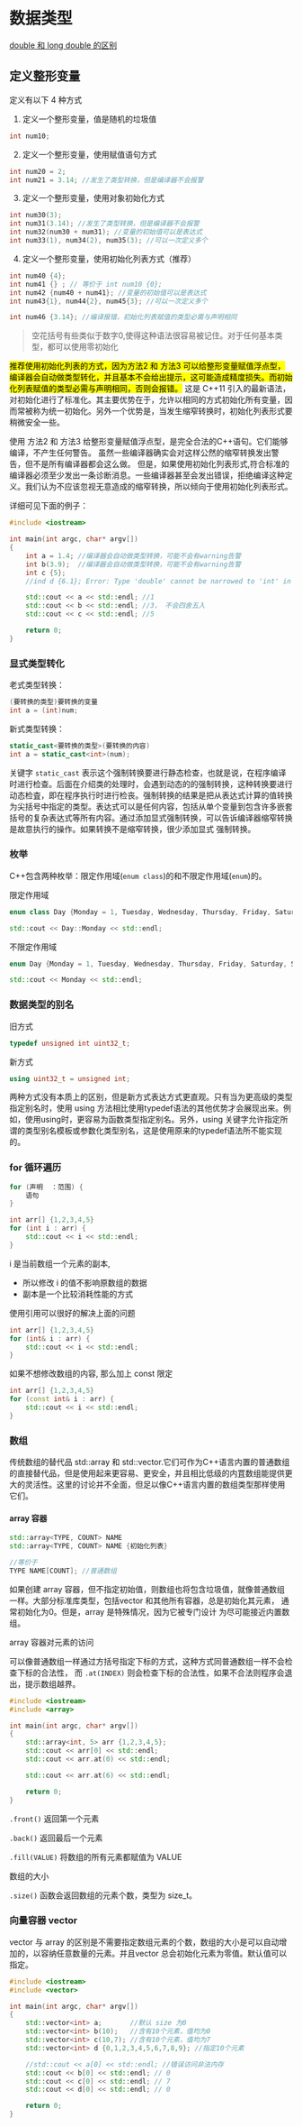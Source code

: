 # 数据类型

  [double 和  long double 的区别](https://stackoverflow.com/questions/14221612/difference-between-long-double-and-double-in-c-and-c)

## 定义整形变量

定义有以下 4 种方式

1. 定义一个整形变量，值是随机的垃圾值

```cpp
int num10;
```

2. 定义一个整形变量，使用赋值语句方式

```cpp
int num20 = 2;
int num21 = 3.14; //发生了类型转换，但是编译器不会报警
```

3. 定义一个整形变量，使用对象初始化方式

```cpp
int num30(3);
int num31(3.14); //发生了类型转换，但是编译器不会报警
int num32(num30 + num31); //变量的初始值可以是表达式
int num33(1), num34(2), num35(3); //可以一次定义多个
```

4. 定义一个整形变量，使用初始化列表方式（推荐）

```cpp
int num40 {4};
int num41 {} ; // 等价于 int num10 {0};
int num42 {num40 + num41}; //变量的初始值可以是表达式
int num43{1}, num44{2}, num45{3}; //可以一次定义多个

int num46 {3.14}; //编译报错，初始化列表赋值的类型必需与声明相同
```

> 空花括号有些类似于数字0,使得这种语法很容易被记住。对于任何基本类型，都可以使用零初始化

<mark>推荐使用初始化列表的方式，因为方法2 和 方法3 可以给整形变量赋值浮点型，编译器会自动做类型转化，并且基本不会给出提示，这可能造成精度损失。而初始化列表赋值的类型必需与声明相同，否则会报错。</mark>
这是 C++11 引入的最新语法，对初始化进行了标准化。其主要优势在于，允许以相同的方式初始化所有变量，因而常被称为统一初始化。另外一个优势是，当发生缩窄转换时，初始化列表形式要稍微安全一些。

使用 方法2 和 方法3 给整形变量赋值浮点型，是完全合法的C++语句。它们能够编译，不产生任何警告。
虽然一些编译器确实会对这样公然的缩窄转换发出警告，但不是所有编译器都会这么做。
但是，如果使用初始化列表形式,符合标准的编译器必须至少发出一条诊断消息。一些编译器甚至会发出错误，拒绝编译这种定义。我们认为不应该忽视无意造成的缩窄转换，所以倾向于使用初始化列表形式。

详细可见下面的例子：

```cpp
#include <iostream>

int main(int argc, char* argv[])
{
    int a = 1.4; //编译器会自动做类型转换，可能不会有warning告警
    int b(3.9);  //编译器会自动做类型转换，可能不会有warning告警
    int c {5};
    //ind d {6.1}; Error: Type 'double' cannot be narrowed to 'int' in initializer list

    std::cout << a << std::endl; //1
    std::cout << b << std::endl; //3， 不会四舍五入
    std::cout << c << std::endl; //5

    return 0;
}
```

### 显式类型转化

老式类型转换：

```cpp
(要转换的类型)要转换的变量
int a = (int)num;
```

新式类型转换：

```cpp
static_cast<要转换的类型>(要转换的内容)
int a = static_cast<int>(num);
```

关键字 `static_cast` 表示这个强制转换要进行静态检查，也就是说，在程序编译时进行检查。后面在介绍类的处理时，会遇到动态的的强制转换，这种转换要进行动态检査，即在程序执行时进行检丧。强制转换的结果是把从表达式计算的值转换为尖括号中指定的类型。表达式可以是任何内容，包括从单个变量到包含许多嵌套括号的复杂表达式等所有内容。通过添加显式强制转换，可以告诉编译器缩窄转换是故意执行的操作。如果转换不是缩窄转换，很少添加显式
强制转换。

### 枚举

C++包含两种枚举：限定作用域(`enum class`)的和不限定作用域(`enum`)的。

限定作用域

```cpp
enum class Day {Monday = 1, Tuesday, Wednesday, Thursday, Friday, Saturday, Sunday};

std::cout << Day::Monday << std::endl;
```

不限定作用域

```cpp
enum Day {Monday = 1, Tuesday, Wednesday, Thursday, Friday, Saturday, Sunday};

std::cout << Monday << std::endl;
```

### 数据类型的别名

旧方式

```cpp
typedef unsigned int uint32_t;
```

新方式

```cpp
using uint32_t = unsigned int;
```

两种方式没有本质上的区别，但是新方式表达方式更直观。只有当为更高级的类型指定别名时，使用 using 方法相比使用typedef语法的其他优势才会展现出来。例如，使用using时，更容易为函数类型指定别名。另外，using 关键字允许指定所谓的类型别名模板或参数化类型别名，这是使用原来的typedef语法所不能实现的。

### for 循环遍历

```cpp
for (声明  ：范围) {
    语句
}
```

```cpp
int arr[] {1,2,3,4,5}
for (int i : arr) {
    std::cout << i << std::endl;
}
```

i 是当前数组一个元素的副本, 

- 所以修改 i 的值不影响原数组的数据
- 副本是一个比较消耗性能的方式

使用引用可以很好的解决上面的问题

```cpp
int arr[] {1,2,3,4,5}
for (int& i : arr) {
    std::cout << i << std::endl;
}
```

如果不想修改数组的内容, 那么加上 const 限定

```cpp
int arr[] {1,2,3,4,5}
for (const int& i : arr) {
    std::cout << i << std::endl;
}
```

### 数组

传统数组的替代品 std::array 和 std::vector.它们可作为C++语言内置的普通数组的直接替代品，但是使用起来更容易、更安全，并且相比低级的内罝数组能提供更大的灵活性。这里的讨论并不全面，但足以像C++语言内置的数组类型那样使用它们。

#### array 容器

```cpp
std::array<TYPE, COUNT> NAME
std::array<TYPE, COUNT> NAME {初始化列表}

//等价于
TYPE NAME[COUNT]; //普通数组
```

如果创建 array 容器，但不指定初始值，则数组也将包含垃圾值，就像普通数组一样。大部分标准库类型，包括vector 和其他所有容器，总是初始化其元素， 通常初始化为0。但是，array 是特殊情况，因为它被专门设计
为尽可能接近内置数组。

array 容器对元素的访问

可以像普通数组一样通过方括号指定下标的方式，这种方式同普通数组一样不会检查下标的合法性，
而 `.at(INDEX)` 则会检查下标的合法性，如果不合法则程序会退出，提示数组越界。

```cpp
#include <iostream>
#include <array>

int main(int argc, char* argv[])
{
    std::array<int, 5> arr {1,2,3,4,5};
    std::cout << arr[0] << std::endl;
    std::cout << arr.at(0) << std::endl;

    std::cout << arr.at(6) << std::endl;

    return 0;
}
```

`.front()`  返回第一个元素

`.back()` 返回最后一个元素

`.fill(VALUE)` 将数组的所有元素都赋值为 VALUE

数组的大小

`.size()` 函数会返回数组的元素个数，类型为 size_t。

### 向量容器 vector

vector 与 array 的区别是不需要指定数组元素的个数，数组的大小是可以自动增加的，以容纳任意数量的元素。并且vector 总会初始化元素为零值。默认值可以指定。

```cpp
#include <iostream>
#include <vector>

int main(int argc, char* argv[])
{
    std::vector<int> a;       //默认 size 为0
    std::vector<int> b(10);   //含有10个元素，值均为0
    std::vector<int> c(10,7); //含有10个元素，值均为7
    std::vector<int> d {0,1,2,3,4,5,6,7,8,9}; //指定10个元素

    //std::cout << a[0] << std::endl; //错误访问非法内存
    std::cout << b[0] << std::endl; // 0
    std::cout << c[0] << std::endl; // 7
    std::cout << d[0] << std::endl; // 0

    return 0;
}
```
